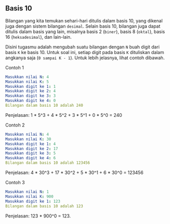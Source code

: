 ## Basis 10

Bilangan yang kita temukan sehari-hari ditulis dalam basis 10, yang dikenal juga dengan sistem bilangan `desimal`. Selain basis 10, bilangan juga dapat ditulis dalam basis yang lain, misalnya basis 2 (`biner`), basis 8 (`oktal`), basis 16 (`heksadesimal`), dan lain-lain.

Disini tugasmu adalah mengubah suatu bilangan dengan `N` buah digit dari basis `K` ke basis 10. Untuk soal ini, setiap digit pada basis `K` dituliskan dalam angkanya saja (`0 sampai K - 1`). Untuk lebih jelasnya, lihat contoh dibawah.

Contoh 1
```yaml
Masukkan nilai N: 4
Masukkan nilai K: 5
Masukkan digit ke 1: 1
Masukkan digit ke 2: 4
Masukkan digit ke 3: 3
Masukkan digit ke 4: 0
Bilangan dalam basis 10 adalah 240
```
Penjelasan: 1 * 5^3 + 4 * 5^2 + 3 * 5^1 + 0 * 5^0 = 240

Contoh 2
```yaml
Masukkan nilai N: 4
Masukkan nilai K: 30
Masukkan digit ke 1: 4
Masukkan digit ke 2: 17
Masukkan digit ke 3: 5
Masukkan digit ke 4: 6
Bilangan dalam basis 10 adalah 123456
```
Penjelasan: 4 * 30^3 + 17 * 30^2 + 5 * 30^1 + 6 * 30^0 = 123456

Contoh 3
```yaml
Masukkan nilai N: 1
Masukkan nilai K: 900
Masukkan digit ke 1: 123
Bilangan dalam basis 10 adalah 123
```
Penjelasan: 123 * 900^0 = 123.